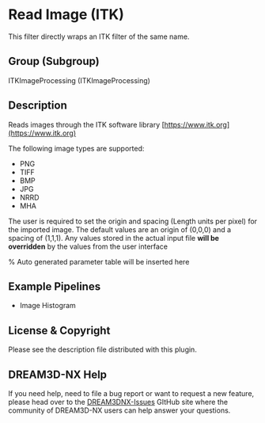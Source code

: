 # Read Image (ITK)

This filter directly wraps an ITK filter of the same name.

## Group (Subgroup)

ITKImageProcessing (ITKImageProcessing)

## Description

Reads images through the ITK software library [https://www.itk.org](https://www.itk.org)

The following image types are supported:

- PNG
- TIFF
- BMP
- JPG
- NRRD
- MHA

The user is required to set the origin and spacing (Length units per pixel) for the imported image. The default values are an origin
of (0,0,0) and a spacing of (1,1,1). Any values stored in the actual input file **will be overridden** by the values from the user interface

% Auto generated parameter table will be inserted here

## Example Pipelines

+ Image Histogram

## License & Copyright

Please see the description file distributed with this plugin.

## DREAM3D-NX Help

If you need help, need to file a bug report or want to request a new feature, please head over to the [DREAM3DNX-Issues](https://github.com/BlueQuartzSoftware/DREAM3DNX-Issues/discussions) GItHub site where the community of DREAM3D-NX users can help answer your questions.
